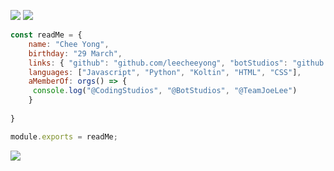 ![](https://shields-production.up.railway.app/endpoint?url=https://garden.is-a.dev/v2/discordstatus/785783071244025867)
![](https://shields-production.up.railway.app/endpoint?url=https://garden.is-a.dev/v2/discordactivity/785783071244025867)
```js
const readMe = {
    name: "Chee Yong",
    birthday: "29 March",
    links: { "github": "github.com/leecheeyong", "botStudios": "github.com/BotStudios" },
    languages: ["Javascript", "Python", "Koltin", "HTML", "CSS"],
    aMemberOf: orgs() => {
     console.log("@CodingStudios", "@BotStudios", "@TeamJoeLee")
    }
    
}

module.exports = readMe;
```
![](https://komarev.com/ghpvc/?username=leecheeyong&color=orange)
